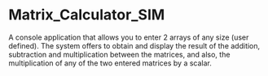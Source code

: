 # Matrix_Calculator_SIM
A console application that allows you to enter 2 arrays of any size (user defined). The system offers to obtain and display the result of the addition, subtraction and multiplication between the matrices, and also, the multiplication of any of the two entered matrices by a scalar. 
